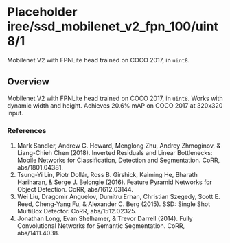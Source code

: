 # Placeholder iree/ssd_mobilenet_v2_fpn_100/uint8/1

Mobilenet V2 with FPNLite head trained on COCO 2017, in `uint8`.

<!-- task: image-object-detection -->
<!-- fine-tunable: false -->
<!-- language: en -->
<!-- network-architecture: ssd-mobilenet-v2-fpn -->
<!-- dataset: coco-2017 -->

## Overview

Mobilenet V2 with FPNLite head trained on COCO 2017, in `uint8`. Works with dynamic width and height. Achieves 20.6% mAP
on COCO 2017 at 320x320 input.

### References
1. Mark Sandler, Andrew G. Howard, Menglong Zhu, Andrey Zhmoginov, & Liang-Chieh Chen (2018). Inverted Residuals and Linear Bottlenecks: Mobile Networks for Classification, Detection and Segmentation. CoRR, abs/1801.04381.
2. Tsung-Yi Lin, Piotr Dollár, Ross B. Girshick, Kaiming He, Bharath Hariharan, & Serge J. Belongie (2016). Feature Pyramid Networks for Object Detection. CoRR, abs/1612.03144.
3. Wei Liu, Dragomir Anguelov, Dumitru Erhan, Christian Szegedy, Scott E. Reed, Cheng-Yang Fu, & Alexander C. Berg (2015). SSD: Single Shot MultiBox Detector. CoRR, abs/1512.02325.
4. Jonathan Long, Evan Shelhamer, & Trevor Darrell (2014). Fully Convolutional Networks for Semantic Segmentation. CoRR, abs/1411.4038.

